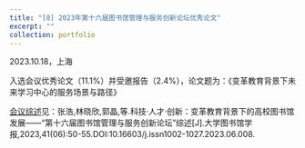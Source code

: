 ```yaml
---
title: "[8] 2023年第十六届图书馆管理与服务创新论坛优秀论文"
excerpt: ""
collection: portfolio
---
```


2023.10.18，上海

入选会议优秀论文（11.1%）并受邀报告（2.4%），论文题为：《变革教育背景下未来学习中心的服务场景与路径》

[会议综述](https://kns.cnki.net/kcms2/article/abstract?v=nouGVBS_tgcZTTmLjnL22Mhm1BTiJk2ehKoQ_of7nrJMaDH86557yPfU4rSeYB9GKjo2m7_1mjMBjV1h5jT8y1KUXw0MRROmLQyEaWQ9XnW1DuMj5l23kautZwAHWSnRoACV45R57eT78wW5wZXQYQ==&uniplatform=NZKPT&language=CHS)见：张浩,林晓欣,郭晶,等.科技·人才·创新：变革教育背景下的高校图书馆发展——“第十六届图书馆管理与服务创新论坛”综述[J].大学图书馆学报,2023,41(06):50-55.DOI:10.16603/j.issn1002-1027.2023.06.008.

